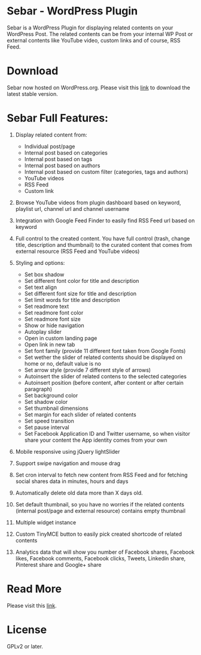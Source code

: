 # Sebar - WordPress Plugin
Sebar is a WordPress Plugin for displaying related contents on your WordPress Post. The related contents can be from your internal WP Post or external contents like YouTube video, custom links and of course, RSS Feed.

# Download
Sebar now hosted on WordPress.org. Please visit this [link](https://wordpress.org/plugins/sebar/ "Sebar at WordPress.org") to download the latest stable version.

# Sebar Full Features:

1. Display related content from:
	* Individual post/page
	* Internal post based on categories
	* Internal post based on tags
	* Internal post based on authors
	* Internal post based on custom filter (categories, tags and authors)
	* YouTube videos
	* RSS Feed
	* Custom link

2. Browse YouTube videos from plugin dashboard based on keyword, playlist url, channel url and channel username
3. Integration with Google Feed Finder to easily find RSS Feed url based on keyword
4. Full control to the created content. You have full control (trash, change title, description and thumbnail) to the curated content that comes from external resource (RSS Feed and YouTube videos)
5. Styling and options:
	* Set box shadow
	* Set different font color for title and description
	* Set text align
	* Set different font size for title and description
	* Set limit words for title and description
	* Set readmore text
	* Set readmore font color
	* Set readmore font size
	* Show or hide navigation
	* Autoplay slider
	* Open in custom landing page
	* Open link in new tab
	* Set font family (provide 11 different font taken from Google Fonts)
	* Set wether the slider of related contents should be displayed on home or no, default value is no
	* Set arrow style (provide 7 different style of arrows)
	* Autoinsert the slider of related contens to the selected categories
	* Autoinsert position (before content, after content or after certain paragraph)
	* Set background color
	* Set shadow color
	* Set thumbnail dimensions
	* Set margin for each slider of related contents
	* Set speed transition
	* Set pause interval
	* Set Facebook Application ID and Twitter username, so when visitor share your content the App identity comes from your own
6. Mobile responsive using jQuery lightSlider
7. Support swipe navigation and mouse drag
8. Set cron interval to fetch new content from RSS Feed and for fetching social shares data in minutes, hours and days
9. Automatically delete old data more than X days old.
10. Set default thumbnail, so you have no worries if the related contents (internal post/page and external resource) contains empty thumbnail
11. Multiple widget instance
12. Custom TinyMCE button to easily pick created shortcode of related contents
13. Analytics data that will show you number of Facebook shares, Facebook likes, Facebook comments, Facebook clicks, Tweets, Linkedin share, Pinterest share and Google+ share

# Read More
Please visit this [link](http://mtasuandi.com/category/sebar/ "Sebar at mtasuandi.com").

# License
GPLv2 or later.